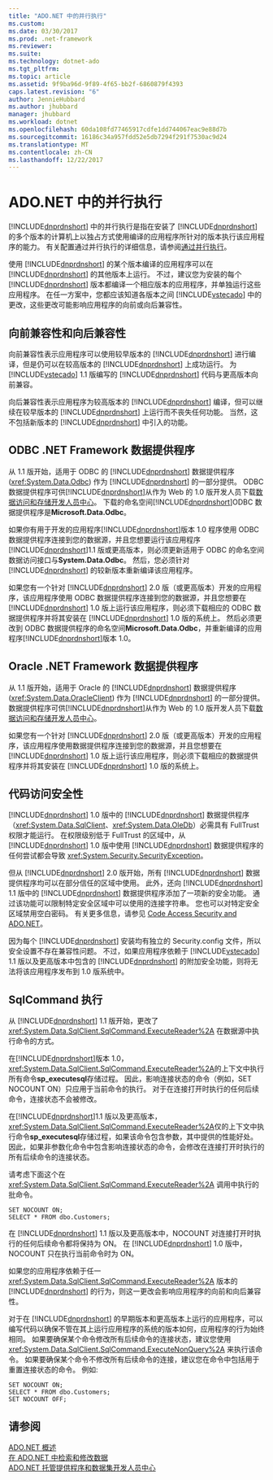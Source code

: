 ```yaml
---
title: "ADO.NET 中的并行执行"
ms.custom: 
ms.date: 03/30/2017
ms.prod: .net-framework
ms.reviewer: 
ms.suite: 
ms.technology: dotnet-ado
ms.tgt_pltfrm: 
ms.topic: article
ms.assetid: 9f9ba96d-9f89-4f65-bb2f-6860879f4393
caps.latest.revision: "6"
author: JennieHubbard
ms.author: jhubbard
manager: jhubbard
ms.workload: dotnet
ms.openlocfilehash: 60da108fd77465917cdfe1dd744067eac9e88d7b
ms.sourcegitcommit: 16186c34a957fdd52e5db7294f291f7530ac9d24
ms.translationtype: MT
ms.contentlocale: zh-CN
ms.lasthandoff: 12/22/2017
---
```

# <a name="side-by-side-execution-in-adonet"></a>ADO.NET 中的并行执行
[!INCLUDE[dnprdnshort](../../../../includes/dnprdnshort-md.md)] 中的并行执行是指在安装了 [!INCLUDE[dnprdnshort](../../../../includes/dnprdnshort-md.md)] 的多个版本的计算机上以独占方式使用编译的应用程序所针对的版本执行该应用程序的能力。 有关配置通过并行执行的详细信息，请参阅[通过并行执行](../../../../docs/framework/deployment/side-by-side-execution.md)。  
  
 使用 [!INCLUDE[dnprdnshort](../../../../includes/dnprdnshort-md.md)] 的某个版本编译的应用程序可以在 [!INCLUDE[dnprdnshort](../../../../includes/dnprdnshort-md.md)] 的其他版本上运行。 不过，建议您为安装的每个 [!INCLUDE[dnprdnshort](../../../../includes/dnprdnshort-md.md)] 版本都编译一个相应版本的应用程序，并单独运行这些应用程序。 在任一方案中，您都应该知道各版本之间 [!INCLUDE[vstecado](../../../../includes/vstecado-md.md)] 中的更改，这些更改可能影响应用程序的向前或向后兼容性。  
  
## <a name="forward-compatibility-and-backward-compatibility"></a>向前兼容性和向后兼容性  
 向前兼容性表示应用程序可以使用较早版本的 [!INCLUDE[dnprdnshort](../../../../includes/dnprdnshort-md.md)] 进行编译，但是仍可以在较高版本的 [!INCLUDE[dnprdnshort](../../../../includes/dnprdnshort-md.md)] 上成功运行。 为 [!INCLUDE[vstecado](../../../../includes/vstecado-md.md)] 1.1 版编写的 [!INCLUDE[dnprdnshort](../../../../includes/dnprdnshort-md.md)] 代码与更高版本向前兼容。  
  
 向后兼容性表示应用程序为较高版本的 [!INCLUDE[dnprdnshort](../../../../includes/dnprdnshort-md.md)] 编译，但可以继续在较早版本的 [!INCLUDE[dnprdnshort](../../../../includes/dnprdnshort-md.md)] 上运行而不丧失任何功能。 当然，这不包括新版本的 [!INCLUDE[dnprdnshort](../../../../includes/dnprdnshort-md.md)] 中引入的功能。  
  
## <a name="the-net-framework-data-provider-for-odbc"></a>ODBC .NET Framework 数据提供程序  
 从 1.1 版开始，适用于 ODBC 的 [!INCLUDE[dnprdnshort](../../../../includes/dnprdnshort-md.md)] 数据提供程序 (<xref:System.Data.Odbc>) 作为 [!INCLUDE[dnprdnshort](../../../../includes/dnprdnshort-md.md)] 的一部分提供。 ODBC 数据提供程序可供[!INCLUDE[dnprdnshort](../../../../includes/dnprdnshort-md.md)]从作为 Web 的 1.0 版开发人员下载[数据访问和存储开发人员中心](http://go.microsoft.com/fwlink/?linkid=4173)。 下载的命名空间[!INCLUDE[dnprdnshort](../../../../includes/dnprdnshort-md.md)]ODBC 数据提供程序是**Microsoft.Data.Odbc**。  
  
 如果你有用于开发的应用程序[!INCLUDE[dnprdnshort](../../../../includes/dnprdnshort-md.md)]版本 1.0 程序使用 ODBC 数据提供程序连接到您的数据源，并且您想要运行该应用程序[!INCLUDE[dnprdnshort](../../../../includes/dnprdnshort-md.md)]1.1 版或更高版本，则必须更新适用于 ODBC 的命名空间数据访问接口与**System.Data.Odbc**。 然后，您必须针对 [!INCLUDE[dnprdnshort](../../../../includes/dnprdnshort-md.md)] 的较新版本重新编译该应用程序。  
  
 如果您有一个针对 [!INCLUDE[dnprdnshort](../../../../includes/dnprdnshort-md.md)] 2.0 版（或更高版本）开发的应用程序，该应用程序使用 ODBC 数据提供程序连接到您的数据源，并且您想要在 [!INCLUDE[dnprdnshort](../../../../includes/dnprdnshort-md.md)] 1.0 版上运行该应用程序，则必须下载相应的 ODBC 数据提供程序并将其安装在 [!INCLUDE[dnprdnshort](../../../../includes/dnprdnshort-md.md)] 1.0 版的系统上。 然后必须更改到 ODBC 数据提供程序的命名空间**Microsoft.Data.Odbc**，并重新编译的应用程序[!INCLUDE[dnprdnshort](../../../../includes/dnprdnshort-md.md)]版本 1.0。  
  
## <a name="the-net-framework-data-provider-for-oracle"></a>Oracle .NET Framework 数据提供程序  
 从 1.1 版开始，适用于 Oracle 的 [!INCLUDE[dnprdnshort](../../../../includes/dnprdnshort-md.md)] 数据提供程序 (<xref:System.Data.OracleClient>) 作为 [!INCLUDE[dnprdnshort](../../../../includes/dnprdnshort-md.md)] 的一部分提供。 数据提供程序可供[!INCLUDE[dnprdnshort](../../../../includes/dnprdnshort-md.md)]从作为 Web 的 1.0 版开发人员下载[数据访问和存储开发人员中心](http://go.microsoft.com/fwlink/?linkid=4173)。  
  
 如果您有一个针对 [!INCLUDE[dnprdnshort](../../../../includes/dnprdnshort-md.md)] 2.0 版（或更高版本）开发的应用程序，该应用程序使用数据提供程序连接到您的数据源，并且您想要在 [!INCLUDE[dnprdnshort](../../../../includes/dnprdnshort-md.md)] 1.0 版上运行该应用程序，则必须下载相应的数据提供程序并将其安装在 [!INCLUDE[dnprdnshort](../../../../includes/dnprdnshort-md.md)] 1.0 版的系统上。  
  
## <a name="code-access-security"></a>代码访问安全性  
 [!INCLUDE[dnprdnshort](../../../../includes/dnprdnshort-md.md)] 1.0 版中的 [!INCLUDE[dnprdnshort](../../../../includes/dnprdnshort-md.md)] 数据提供程序（<xref:System.Data.SqlClient>、<xref:System.Data.OleDb>）必需具有 FullTrust 权限才能运行。 在权限级别低于 FullTrust 的区域中，从 [!INCLUDE[dnprdnshort](../../../../includes/dnprdnshort-md.md)] 1.0 版中使用 [!INCLUDE[dnprdnshort](../../../../includes/dnprdnshort-md.md)] 数据提供程序的任何尝试都会导致 <xref:System.Security.SecurityException>。  
  
 但从 [!INCLUDE[dnprdnshort](../../../../includes/dnprdnshort-md.md)] 2.0 版开始，所有 [!INCLUDE[dnprdnshort](../../../../includes/dnprdnshort-md.md)] 数据提供程序均可以在部分信任的区域中使用。 此外，还向 [!INCLUDE[dnprdnshort](../../../../includes/dnprdnshort-md.md)] 1.1 版中的 [!INCLUDE[dnprdnshort](../../../../includes/dnprdnshort-md.md)] 数据提供程序添加了一项新的安全功能。 通过该功能可以限制特定安全区域中可以使用的连接字符串。 您也可以对特定安全区域禁用空白密码。 有关更多信息，请参见 [Code Access Security and ADO.NET](../../../../docs/framework/data/adonet/code-access-security.md)。  
  
 因为每个 [!INCLUDE[dnprdnshort](../../../../includes/dnprdnshort-md.md)] 安装均有独立的 Security.config 文件，所以安全设置不存在兼容性问题。 不过，如果应用程序依赖于 [!INCLUDE[vstecado](../../../../includes/vstecado-md.md)] 1.1 版以及更高版本中包含的 [!INCLUDE[dnprdnshort](../../../../includes/dnprdnshort-md.md)] 的附加安全功能，则将无法将该应用程序发布到 1.0 版系统中。  
  
## <a name="sqlcommand-execution"></a>SqlCommand 执行  
 从 [!INCLUDE[dnprdnshort](../../../../includes/dnprdnshort-md.md)] 1.1 版开始，更改了 <xref:System.Data.SqlClient.SqlCommand.ExecuteReader%2A> 在数据源中执行命令的方式。  
  
 在[!INCLUDE[dnprdnshort](../../../../includes/dnprdnshort-md.md)]版本 1.0，<xref:System.Data.SqlClient.SqlCommand.ExecuteReader%2A>的上下文中执行所有命令**sp_executesql**存储过程。 因此，影响连接状态的命令（例如，SET NOCOUNT ON）只应用于当前命令的执行。 对于在连接打开时执行的任何后续命令，连接状态不会被修改。  
  
 在[!INCLUDE[dnprdnshort](../../../../includes/dnprdnshort-md.md)]1.1 版以及更高版本，<xref:System.Data.SqlClient.SqlCommand.ExecuteReader%2A>仅的上下文中执行命令**sp_executesql**存储过程，如果该命令包含参数，其中提供的性能好处。 因此，如果非参数化命令中包含影响连接状态的命令，会修改在连接打开时执行的所有后续命令的连接状态。  
  
 请考虑下面这个在 <xref:System.Data.SqlClient.SqlCommand.ExecuteReader%2A> 调用中执行的批命令。  
  
```  
SET NOCOUNT ON;  
SELECT * FROM dbo.Customers;  
```  
  
 在 [!INCLUDE[dnprdnshort](../../../../includes/dnprdnshort-md.md)] 1.1 版以及更高版本中，NOCOUNT 对连接打开时执行的任何后续命令都将保持为 ON。 在 [!INCLUDE[dnprdnshort](../../../../includes/dnprdnshort-md.md)] 1.0 版中，NOCOUNT 只在执行当前命令时为 ON。  
  
 如果您的应用程序依赖于任一 <xref:System.Data.SqlClient.SqlCommand.ExecuteReader%2A> 版本的 [!INCLUDE[dnprdnshort](../../../../includes/dnprdnshort-md.md)] 的行为，则这一更改会影响应用程序的向前和向后兼容性。  
  
 对于在 [!INCLUDE[dnprdnshort](../../../../includes/dnprdnshort-md.md)] 的早期版本和更高版本上运行的应用程序，可以编写代码以确保不管在其上运行应用程序的系统的版本如何，应用程序的行为始终相同。 如果要确保某个命令修改所有后续命令的连接状态，建议您使用 <xref:System.Data.SqlClient.SqlCommand.ExecuteNonQuery%2A> 来执行该命令。 如果要确保某个命令不修改所有后续命令的连接，建议您在命令中包括用于重置连接状态的命令。 例如:  
  
```  
SET NOCOUNT ON;  
SELECT * FROM dbo.Customers;  
SET NOCOUNT OFF;  
```  
  
## <a name="see-also"></a>请参阅  
 [ADO.NET 概述](../../../../docs/framework/data/adonet/ado-net-overview.md)  
 [在 ADO.NET 中检索和修改数据](../../../../docs/framework/data/adonet/retrieving-and-modifying-data.md)  
 [ADO.NET 托管提供程序和数据集开发人员中心](http://go.microsoft.com/fwlink/?LinkId=217917)
